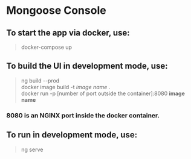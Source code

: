 # Mongoose Console

## To start the app via docker, use: 
> docker-compose up

## To build the UI in development mode, use: 
> ng build --prod  
> docker image build -t *image name* .  
> docker run -p [number of port outside the container]:8080 **image name**  

### 8080 is an NGINX port inside the docker container. 

## To run in development mode, use:
> ng serve 
